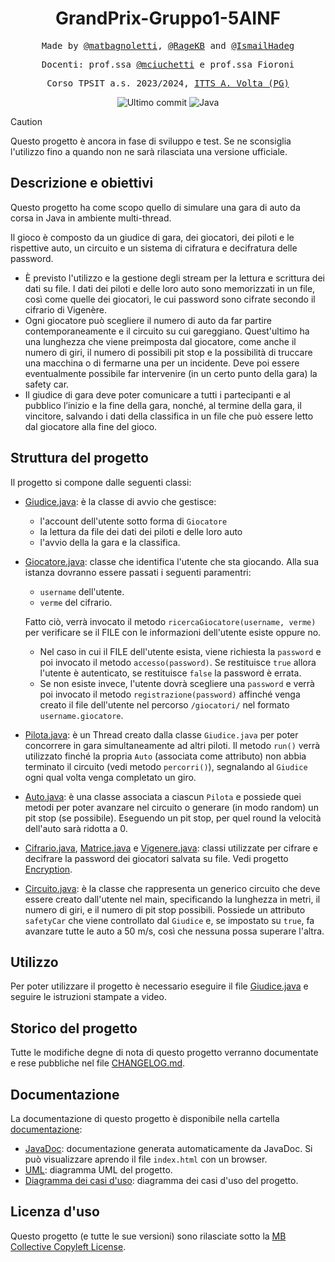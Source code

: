<h1 align="center">GrandPrix-Gruppo1-5AINF</h1>

<p align="center" style="font-family: monospace">Made by <a href="https://github.com/matbagnoletti">@matbagnoletti</a>, <a href="https://github.com/RageKB">@RageKB</a> and <a href="https://github.com/IsmailHadeg">@IsmailHadeg</a></p>
<p align="center" style="font-family: monospace">Docenti: prof.ssa <a href="https://github.com/mciuchetti">@mciuchetti</a> e prof.ssa Fioroni</p>
<p align="center" style="font-family: monospace">Corso TPSIT a.s. 2023/2024, <a href="https://www.avoltapg.edu.it/">ITTS A. Volta (PG)</a></p>
<p align="center">
    <img src="https://img.shields.io/github/last-commit/matbagnoletti/GrandPrix-Gruppo1-5AINF?style=for-the-badge" alt="Ultimo commit">
    <img src="https://img.shields.io/badge/Language-Java-blue?style=for-the-badge" alt="Java">
</p>

> [!CAUTION] 
> 
> Questo progetto è ancora in fase di sviluppo e test. Se ne sconsiglia l'utilizzo fino a quando non ne sarà rilasciata una versione ufficiale.

## Descrizione e obiettivi
Questo progetto ha come scopo quello di simulare una gara di auto da corsa in Java in ambiente multi-thread.

Il gioco è composto da un giudice di gara, dei giocatori, dei piloti e le rispettive auto, un circuito e un sistema di cifratura e decifratura delle password.

- È previsto l'utilizzo e la gestione degli stream per la lettura e scrittura dei dati su file. I dati dei piloti e delle loro auto sono memorizzati in un file, così come quelle dei giocatori, le cui password sono cifrate secondo il cifrario di Vigenère.
- Ogni giocatore può scegliere il numero di auto da far partire contemporaneamente e il circuito su cui gareggiano. Quest'ultimo ha una lunghezza che viene preimposta dal giocatore, come anche il numero di giri, il numero di possibili pit stop e la possibilità di truccare una macchina o di fermarne una per un incidente. Deve poi essere eventualmente possibile far intervenire (in un certo punto della gara) la safety car. 
- Il giudice di gara deve poter comunicare a tutti i partecipanti e al pubblico l’inizio e la fine della gara, nonché, al termine della gara, il vincitore, salvando i dati della classifica in un file che può essere letto dal giocatore alla fine del gioco.
    
## Struttura del progetto
Il progetto si compone dalle seguenti classi:

- [Giudice.java](src/main/java/org/tpsit/Giudice.java): è la classe di avvio che gestisce:
    - l'account dell'utente sotto forma di `Giocatore`
    - la lettura da file dei dati dei piloti e delle loro auto
    - l'avvio della la gara e la classifica. 

- [Giocatore.java](src/main/java/org/tpsit/Giocatore.java): classe che identifica l'utente che sta giocando. Alla sua istanza dovranno essere passati i seguenti paramentri:
  - `username` dell'utente.
  - `verme` del cifrario.
  
  Fatto ciò, verrà invocato il metodo `ricercaGiocatore(username, verme)` per verificare se il FILE con le informazioni dell'utente esiste oppure no. 
  - Nel caso in cui il FILE dell'utente esista, viene richiesta la `password` e poi invocato il metodo `accesso(password)`. Se restituisce `true` allora l'utente è autenticato, se restituisce `false` la password è errata. 
  - Se non esiste invece, l'utente dovrà scegliere una `password` e verrà poi invocato il metodo `registrazione(password)` affinché venga creato il file dell'utente nel percorso `/giocatori/` nel formato `username.giocatore`.
   
- [Pilota.java](src/main/java/org/tpsit/Pilota.java): è un Thread creato dalla classe `Giudice.java` per poter concorrere in gara simultaneamente ad altri piloti. Il metodo `run()` verrà utilizzato finché la propria `Auto` (associata come attributo) non abbia terminato il circuito (vedi metodo `percorri()`), segnalando al `Giudice` ogni qual volta venga completato un giro.

- [Auto.java](src/main/java/org/tpsit/Auto.java): è una classe associata a ciascun `Pilota` e possiede quei metodi per poter avanzare nel circuito o generare (in modo random) un pit stop (se possibile). Eseguendo un pit stop, per quel round la velocità dell'auto sarà ridotta a 0.
   
- [Cifrario.java](src/main/java/org/tpsit/Cifrario.java), [Matrice.java](src/main/java/org/tpsit/Matrice.java) e [Vigenere.java](src/main/java/org/tpsit/Vigenere.java): classi utilizzate per cifrare e decifrare la password dei giocatori salvata su file. Vedi progetto [Encryption](https://www.github.com/matbagnoletti/Encryption).

- [Circuito.java](src/main/java/org/tpsit/Circuito.java): è la classe che rappresenta un generico circuito che deve essere creato dall'utente nel main, specificando la lunghezza in metri, il numero di giri, e il numero di pit stop possibili. Possiede un attributo `safetyCar` che viene controllato dal `Giudice` e, se impostato su `true`, fa avanzare tutte le auto a 50 m/s, così che nessuna possa superare l'altra.
 
## Utilizzo
Per poter utilizzare il progetto è necessario eseguire il file [Giudice.java](src/main/java/org/tpsit/Giudice.java) e seguire le istruzioni stampate a video.

## Storico del progetto
Tutte le modifiche degne di nota di questo progetto verranno documentate e rese pubbliche nel file [CHANGELOG.md](CHANGELOG.md).

## Documentazione
La documentazione di questo progetto è disponibile nella cartella [documentazione](documentazione):
- [JavaDoc](documentazione/javadoc): documentazione generata automaticamente da JavaDoc. Si può visualizzare aprendo il file `index.html` con un browser.
- [UML](documentazione/progettazione/UML): diagramma UML del progetto.
- [Diagramma dei casi d'uso](documentazione/progettazione/DiagrammaCasiUso.png): diagramma dei casi d'uso del progetto. 

## Licenza d'uso
Questo progetto (e tutte le sue versioni) sono rilasciate sotto la [MB Collective Copyleft License](LICENSE).